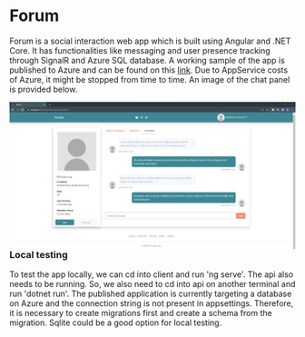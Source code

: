 # Forum
Forum is a social interaction web app which is built using Angular and .NET Core. It has functionalities like messaging and user presence tracking through SignalR and Azure SQL database.
A working sample of the app is published to Azure and can be found on this [link](https://forumsocial.azurewebsites.net/). Due to AppService costs of Azure, it might be stopped from time to time. An image of the chat panel is provided below. 

<p align="center">
  <img align="left" src="https://github.com/barkinak/forum/blob/main/docs/picture1.png" width="720" title="Chat Page">
</p>

### Local testing
To test the app locally, we can cd into client and run 'ng serve'. The api also needs to be running. So, we also need to cd into api on another terminal and run 'dotnet run'. The published application is currently targeting a database on Azure and the connection string is not present in appsettings. Therefore, it is necessary to create migrations first and create a schema from the migration. Sqlite could be a good option for local testing.
